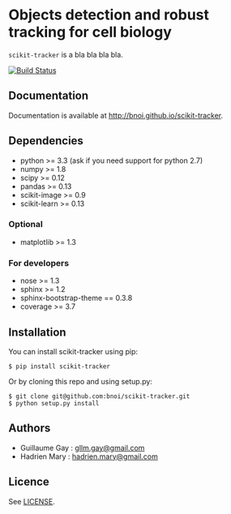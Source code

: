 # Objects detection and robust tracking for cell biology

`scikit-tracker` is a bla bla bla bla.

[![Build Status](https://travis-ci.org/bnoi/scikit-tracker.png?branch=master)](https://travis-ci.org/bnoi/scikit-tracker)

## Documentation

Documentation is available at http://bnoi.github.io/scikit-tracker.

## Dependencies

- python >= 3.3 (ask if you need support for python 2.7)
- numpy >= 1.8
- scipy >= 0.12
- pandas >= 0.13
- scikit-image >= 0.9
- scikit-learn >= 0.13

### Optional

- matplotlib >= 1.3

### For developers

- nose >= 1.3
- sphinx >= 1.2
- sphinx-bootstrap-theme == 0.3.8
- coverage >= 3.7

## Installation

You can install scikit-tracker using pip:

    $ pip install scikit-tracker

Or by cloning this repo and using setup.py:

    $ git clone git@github.com:bnoi/scikit-tracker.git
    $ python setup.py install

## Authors

- Guillaume Gay : gllm.gay@gmail.com
- Hadrien Mary : hadrien.mary@gmail.com

## Licence

See [LICENSE](LICENSE).



